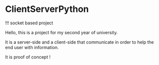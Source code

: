 # ClientServerPython
!!! socket based project

 Hello, this is a project for my second year of university. 
 
 It is a server-side and a client-side that communicate in order to help the end user with information.
 
 It is  proof of concept !

